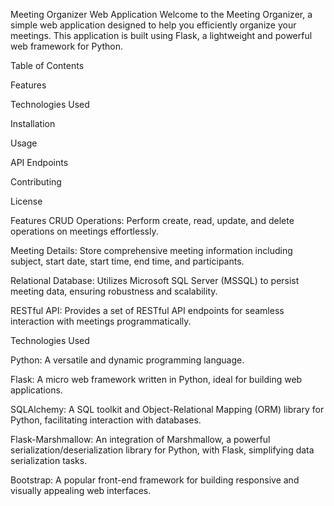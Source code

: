 Meeting Organizer Web Application
Welcome to the Meeting Organizer, a simple web application designed to help you efficiently organize your meetings. This application is built using Flask, a lightweight and powerful web framework for Python.

Table of Contents

Features

Technologies Used

Installation

Usage

API Endpoints

Contributing

License

Features
CRUD Operations: Perform create, read, update, and delete operations on meetings effortlessly.

Meeting Details: Store comprehensive meeting information including subject, start date, start time, end time, and participants.

Relational Database: Utilizes Microsoft SQL Server (MSSQL) to persist meeting data, ensuring robustness and scalability.

RESTful API: Provides a set of RESTful API endpoints for seamless interaction with meetings programmatically.

Technologies Used

Python: A versatile and dynamic programming language.

Flask: A micro web framework written in Python, ideal for building web applications.

SQLAlchemy: A SQL toolkit and Object-Relational Mapping (ORM) library for Python, facilitating interaction with databases.

Flask-Marshmallow: An integration of Marshmallow, a powerful serialization/deserialization library for Python, with Flask, simplifying data serialization tasks.

Bootstrap: A popular front-end framework for building responsive and visually appealing web interfaces.
